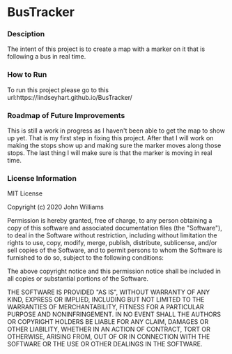 # BusTracker
<h3>Desciption</h3>
<p>The intent of this project is to create a map with a marker on it that is following a bus in real time.</p>
<h3>How to Run</h3>
<p>To run this project please go to this url:https://lindseyhart.github.io/BusTracker/</p>
<h3>Roadmap of Future Improvements</h3>
<p>This is still a work in progress as I haven't been able to get the map to show up yet. That is my first step in fixing this project. After that I will work on making the stops show up and making sure the marker moves along those stops. The last thing I will make sure is that the marker is moving in real time.</p>
<h3>License Information</h3>
<p>MIT License

Copyright (c) 2020 John Williams

Permission is hereby granted, free of charge, to any person obtaining a copy
of this software and associated documentation files (the "Software"), to deal
in the Software without restriction, including without limitation the rights
to use, copy, modify, merge, publish, distribute, sublicense, and/or sell
copies of the Software, and to permit persons to whom the Software is
furnished to do so, subject to the following conditions:

The above copyright notice and this permission notice shall be included in all
copies or substantial portions of the Software.

THE SOFTWARE IS PROVIDED "AS IS", WITHOUT WARRANTY OF ANY KIND, EXPRESS OR
IMPLIED, INCLUDING BUT NOT LIMITED TO THE WARRANTIES OF MERCHANTABILITY,
FITNESS FOR A PARTICULAR PURPOSE AND NONINFRINGEMENT. IN NO EVENT SHALL THE
AUTHORS OR COPYRIGHT HOLDERS BE LIABLE FOR ANY CLAIM, DAMAGES OR OTHER
LIABILITY, WHETHER IN AN ACTION OF CONTRACT, TORT OR OTHERWISE, ARISING FROM,
OUT OF OR IN CONNECTION WITH THE SOFTWARE OR THE USE OR OTHER DEALINGS IN THE
SOFTWARE.</p>
